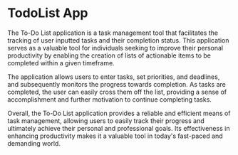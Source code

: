 # TodoList App

The To-Do List application is a task management tool that facilitates the tracking of user inputted tasks and their completion status. This application serves as a valuable tool for individuals seeking to improve their personal productivity by enabling the creation of lists of actionable items to be completed within a given timeframe.

The application allows users to enter tasks, set priorities, and deadlines, and subsequently monitors the progress towards completion. As tasks are completed, the user can easily cross them off the list, providing a sense of accomplishment and further motivation to continue completing tasks.

Overall, the To-Do List application provides a reliable and efficient means of task management, allowing users to easily track their progress and ultimately achieve their personal and professional goals. Its effectiveness in enhancing productivity makes it a valuable tool in today's fast-paced and demanding world.
